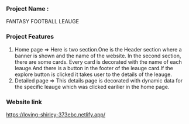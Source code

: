 
### Project Name :
FANTASY FOOTBALL LEAUGE  

### Project Features 
1. Home page => Here is two section.One is the Header section where a banner is shown and the name of the website. In the second section, there are some cards. Every card is decorated with the name of each leauge.And there is a button in the footer of the leauge card.If the explore button is clicked it takes user to the details of the leauge.
2. Detailed page => This details page is decorated with dynamic data for the specific leauge which was clicked earilier in the home page.

### Website link 


https://loving-shirley-373ebc.netlify.app/

